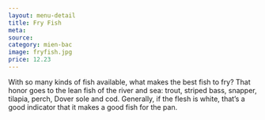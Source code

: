```yaml
---
layout: menu-detail
title: Fry Fish
meta: 
source: 
category: mien-bac
image: fryfish.jpg
price: 12.23
---
```



With so many kinds of fish available, what makes the best fish to fry? That honor goes to the lean fish of the river and sea: trout, striped bass, snapper, tilapia, perch, Dover sole and cod. Generally, if the flesh is white, that’s a good indicator that it makes a good fish for the pan.